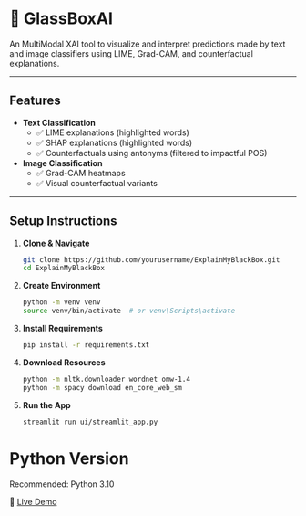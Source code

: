 

# 🧠 GlassBoxAI

An MultiModal XAI tool to visualize and interpret predictions made by text and image classifiers using LIME, Grad-CAM, and counterfactual explanations.

---

## Features

- **Text Classification**
  - ✅ LIME explanations (highlighted words)
  - ✅ SHAP explanations (highlighted words)
  - ✅ Counterfactuals using antonyms (filtered to impactful POS)
- **Image Classification**
  - ✅ Grad-CAM heatmaps
  - ✅ Visual counterfactual variants

---

## Setup Instructions

1. **Clone & Navigate**
   ```bash
   git clone https://github.com/yourusername/ExplainMyBlackBox.git
   cd ExplainMyBlackBox
    ```
2. **Create Environment**
    ```bash
    python -m venv venv
    source venv/bin/activate  # or venv\Scripts\activate
    ```

3. **Install Requirements**
    ```bash
    pip install -r requirements.txt
    ```

4. **Download Resources**
    ```bash
    python -m nltk.downloader wordnet omw-1.4
    python -m spacy download en_core_web_sm
    ```

5. **Run the App**
    ```bash
    streamlit run ui/streamlit_app.py
    ```

# Python Version
Recommended: Python 3.10

🚀 [Live Demo](https://glassboxai-6gravet6doysudhhkzjxww.streamlit.app/)

